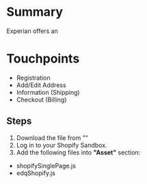 # Summary
Experian offers an 

# Touchpoints
* Registration
* Add/Edit Address
* Information (Shipping)
* Checkout (Billing)

## Steps
1. Download the file from ""
2. Log in to your Shopify Sandbox.
3. Add the following files into **"Asset"** section:
*	shopifySinglePage.js
*	edqShopify.js

